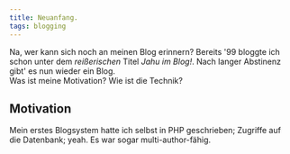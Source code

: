 ```yaml
---
title: Neuanfang.
tags: blogging
---
```


Na, wer kann sich noch an meinen Blog erinnern?
Bereits '99 bloggte ich schon unter dem *reißerischen* Titel _Jahu im Blog!_.
Nach langer Abstinenz gibt' es nun wieder ein Blog.   
Was ist meine Motivation? Wie ist die Technik?

## Motivation
Mein erstes Blogsystem hatte ich selbst in PHP geschrieben; Zugriffe auf die Datenbank; yeah.
Es war sogar multi-author-fähig.



